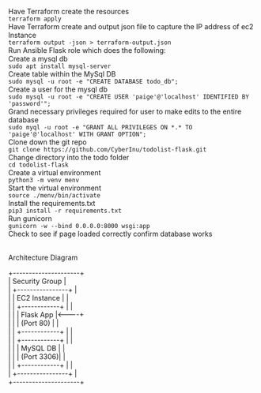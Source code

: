 Have Terraform create the resources <br> `terraform apply`<br>
Have Terraform create and output json file to capture the IP address of ec2 Instance <br>`terraform output -json > terraform-output.json`<br>
Run Ansible Flask role which does the following:<br>
Create a mysql db <br> `sudo apt install mysql-server`<br>
Create table within the MySql DB <br>`sudo mysql -u root -e "CREATE DATABASE todo_db";`<br>
Create a user for the mysql db <br>`sudo mysql -u root -e "CREATE USER 'paige'@'localhost' IDENTIFIED BY 'password'";`<br>
Grand necessary privileges required for user to make edits to the entire database <br>`sudo myql -u root -e "GRANT ALL PRIVILEGES ON *.* TO 'paige'@'localhost' WITH GRANT OPTION";`<br>
Clone down the git repo <br>`git clone https://github.com/CyberInu/todolist-flask.git`<br>
Change directory into the todo folder<br> `cd todolist-flask`<br>
Create a virtual environment <br>`python3 -m venv menv`<br>
Start the virtual environment <br>`source ./menv/bin/activate`<br>
Install the requirements.txt <br>`pip3 install -r requirements.txt`<br>
Run gunicorn <br>`gunicorn -w --bind 0.0.0.0:8000 wsgi:app`<br>
Check to see if page loaded correctly confirm database works<br>

<br>Architecture Diagram<br>

+---------------------+  
|  Security Group     |  
| +----------------+  |  
| |  EC2 Instance   |  |  
| | +------------+ |  |  
| | |  Flask App |<----+  
| | |  (Port 80)  |  |  
| | +------------+ |  |  
| | +------------+ |  |  
| | | MySQL DB   |  |  
| | | (Port 3306)|  |  
| | +------------+ |  |  
| +----------------+  |  
+---------------------+  

